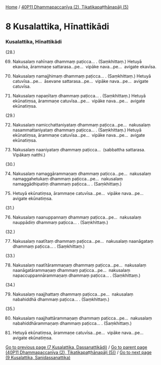 
[Home](/) / [40P11 Dhammapaccanīya (2), Tikatikapaṭṭhānapāḷi (5)](/tipitaka/40P11.md)

# 8 Kusalattika, Hīnattikādi

### Kusalattika, Hīnattikādi

(28.)

69. Nakusalaṃ nahīnaṃ dhammaṃ paṭicca… . (Saṃkhittaṃ.) Hetuyā ekavīsa, ārammaṇe sattarasa…pe…  vipāke nava…pe…  avigate ekavīsa.

70. Nakusalaṃ namajjhimaṃ dhammaṃ paṭicca… . (Saṃkhittaṃ.) Hetuyā catuvīsa…pe…  āsevane sattarasa…pe…  vipāke nava…pe…  avigate catuvīsa.

71. Nakusalaṃ napaṇītaṃ dhammaṃ paṭicca… . (Saṃkhittaṃ.) Hetuyā ekūnatiṃsa, ārammaṇe catuvīsa…pe…  vipāke nava…pe…  avigate ekūnatiṃsa.

(29.)

72. Nakusalaṃ namicchattaniyataṃ dhammaṃ paṭicca…pe…  nakusalaṃ nasammattaniyataṃ dhammaṃ paṭicca… . (Saṃkhittaṃ.) Hetuyā ekūnatiṃsa, ārammaṇe catuvīsa…pe…  vipāke nava…pe…  avigate ekūnatiṃsa.

73. Nakusalaṃ naaniyataṃ dhammaṃ paṭicca…  (sabbattha sattarasa. Vipākaṃ natthi.)

(30.)

74. Nakusalaṃ namaggārammaṇaṃ dhammaṃ paṭicca…pe…  nakusalaṃ namaggahetukaṃ dhammaṃ paṭicca…pe…  nakusalaṃ namaggādhipatiṃ dhammaṃ paṭicca… . (Saṃkhittaṃ.)

75. Hetuyā ekūnatiṃsa, ārammaṇe catuvīsa…pe…  vipāke nava…pe…  avigate ekūnatiṃsa.

(31.)

76. Nakusalaṃ naanuppannaṃ dhammaṃ paṭicca…pe…  nakusalaṃ nauppādiṃ dhammaṃ paṭicca… . (Saṃkhittaṃ.)

(32.)

77. Nakusalaṃ naatītaṃ dhammaṃ paṭicca…pe…  nakusalaṃ naanāgataṃ dhammaṃ paṭicca… . (Saṃkhittaṃ.)

(33.)

78. Nakusalaṃ naatītārammaṇaṃ dhammaṃ paṭicca…pe…  nakusalaṃ naanāgatārammaṇaṃ dhammaṃ paṭicca…pe…  nakusalaṃ napaccuppannārammaṇaṃ dhammaṃ paṭicca… . (Saṃkhittaṃ.)

(34.)

79. Nakusalaṃ naajjhattaṃ dhammaṃ paṭicca…pe…  nakusalaṃ nabahiddhā dhammaṃ paṭicca… . (Saṃkhittaṃ.)

(35.)

80. Nakusalaṃ naajjhattārammaṇaṃ dhammaṃ paṭicca…pe…  nakusalaṃ nabahiddhārammaṇaṃ dhammaṃ paṭicca… . (Saṃkhittaṃ.)

81. Hetuyā ekūnatiṃsa, ārammaṇe catuvīsa…pe…  vipāke nava…pe…  avigate ekūnatiṃsa.

[Go to previous page (7 Kusalattika, Dassanattikādi)](/tipitaka/40P11/7.md) / [Go to parent page (40P11 Dhammapaccanīya (2), Tikatikapaṭṭhānapāḷi (5))](/tipitaka/40P11/0.md) / [Go to next page (9 Kusalattika, Sanidassanattika)](/tipitaka/40P11/9.md)


